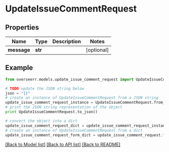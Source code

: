 # UpdateIssueCommentRequest


## Properties

Name | Type | Description | Notes
------------ | ------------- | ------------- | -------------
**message** | **str** |  | [optional] 

## Example

```python
from overseerr.models.update_issue_comment_request import UpdateIssueCommentRequest

# TODO update the JSON string below
json = "{}"
# create an instance of UpdateIssueCommentRequest from a JSON string
update_issue_comment_request_instance = UpdateIssueCommentRequest.from_json(json)
# print the JSON string representation of the object
print UpdateIssueCommentRequest.to_json()

# convert the object into a dict
update_issue_comment_request_dict = update_issue_comment_request_instance.to_dict()
# create an instance of UpdateIssueCommentRequest from a dict
update_issue_comment_request_form_dict = update_issue_comment_request.from_dict(update_issue_comment_request_dict)
```
[[Back to Model list]](../README.md#documentation-for-models) [[Back to API list]](../README.md#documentation-for-api-endpoints) [[Back to README]](../README.md)


